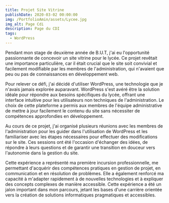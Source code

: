 ```yaml
---
title: Projet Site Vitrine
publishDate: 2020-03-02 00:00:00
img: /PortfolioAmin/assets/Lycee.jpg
img_alt: Page Cdi
description: Page du CDI
tags:
  - WordPress
---
```



Pendant mon stage de deuxième année de B.U.T, j'ai eu l'opportunité passionnante de concevoir un site vitrine pour le lycée. Ce projet revêtait une importance particulière, car il était crucial que le site soit convivial et facilement modifiable par les membres de l'administration, qui n'avaient que peu ou pas de connaissances en développement web.

Pour relever ce défi, j'ai décidé d'utiliser WordPress, une technologie que je n'avais jamais explorée auparavant. WordPress s'est avéré être la solution idéale pour répondre aux besoins spécifiques du lycée, offrant une interface intuitive pour les utilisateurs non techniques de l'administration. Le choix de cette plateforme a permis aux membres de l'équipe administrative de mettre à jour facilement le contenu du site sans nécessiter de compétences approfondies en développement.

Au cours de ce projet, j'ai organisé plusieurs réunions avec les membres de l'administration pour les guider dans l'utilisation de WordPress et les familiariser avec les étapes nécessaires pour effectuer des modifications sur le site. Ces sessions ont été l'occasion d'échanger des idées, de répondre à leurs questions et de garantir une transition en douceur vers l'autonomie dans la gestion du site.

Cette expérience a représenté ma première incursion professionnelle, me permettant d'acquérir des compétences pratiques en gestion de projet, en communication et en résolution de problèmes. Elle a également renforcé ma capacité à m'adapter rapidement à de nouvelles technologies et à expliquer des concepts complexes de manière accessible. Cette expérience a été un jalon important dans mon parcours, jetant les bases d'une carrière orientée vers la création de solutions informatiques pragmatiques et accessibles.